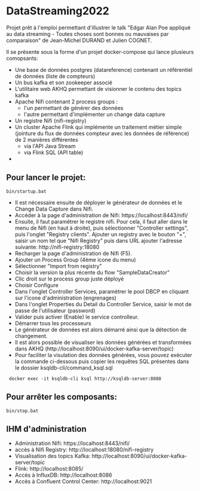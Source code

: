 # DataStreaming2022

Projet prêt à l'emploi permettant d'illustrer le talk "Edgar Alan Poe appliqué au data streaming - Toutes choses sont bonnes ou mauvaises par comparaison" de Jean-Michel DURAND et Julien COGNET.

Il se présente sous la forme d'un projet docker-compose qui lance plusieurs comopsants:
- Une base de données postgres (datareference) contenant un référentiel de données (liste de compteurs)
- Un bus kafka et son zookeeper associé
- L'utilitaire web AKHQ permettant de visionner le contenu des topics kafka
- Apache Nifi contenant 2 process groups :
  - l'un permettant de générer des données
  - l'autre permettant d'implémenter un change data capture
- Un registre Nifi (nifi-registry)
- Un cluster Apache Flink qui implémente un traitement métier simple (jointure du flux de données compteur avec les données de référence) de 2 manières différentes
  - via l'API Java Stream
  - via Flink SQL (API table) 
- 


Pour lancer le projet:
----

```
bin/startup.bat
```

- Il est nécessaire ensuite de déployer le générateur de données et le Change Data Capture dans Nifi.
- Accéder à la page d'administration de Nifi: https://localhost:8443/nifi/
- Ensuite, il faut paramétrer le registre nifi. Pour cela, il faut aller dans le menu de Nifi (en haut à droite), puis sélectionner "Controller settings", puis l'onglet "Registry clients". Ajouter un registry avec le bouton "+", saisir un nom tel que "Nifi Registry" puis dans URL ajouter l'adresse suivante: http://nifi-registry:18080 
- Recharger la page d'administration de Nifi (F5).
- Ajouter un Process Group (4ème icone du menu)
- Sélectionner "Import from registry"
- Choisir la version la plus récente du flow "SampleDataCreator"
- Clic droit sur le process group juste déployé
- Choisir Configure
- Dans l'onglet Controller Services, paramétrer le pool DBCP en cliquant sur l'icone d'administration (engrenages)
- Dans l'onglet Properties du Detail du Controller Service, saisir le mot de passe de l'utilisateur (password)
- Valider puis activer (Enable) le service controlleur.
- Démarrer tous les processeurs 
- Le générateur de données est alors démarré ainsi que la détection de changement.
- Il est alors possible de visualiser les données générées et transformées dans AKHQ (http://localhost:8090/ui/docker-kafka-server/topic)
- Pour faciliter la visulation des données générées, vous pouvez exécuter la commande ci-dessous puis copier les requêtes SQL présentes dans le dossier ksqldb-cli/command_ksql.sql

```
 docker exec -it ksqldb-cli ksql http://ksqldb-server:8088
```

Pour arrêter les composants:
----
```
bin/stop.bat
```

IHM d'administration
----
- Administration Nifi: https://localhost:8443/nifi/
- accès à Nifi Registry: http://localhost:18080/nifi-registry
- Visualisation des topics Kafka: http://localhost:8090/ui/docker-kafka-server/topic 
- Flink: http://localhost:8085/
- Accès à InfluxDB: http://localhost:8086
- Accès à Confluent Control Center: http://localhost:9021

